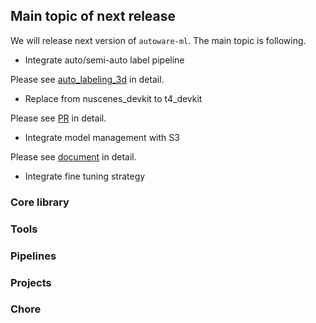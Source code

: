 ## Main topic of next release

We will release next version of `autoware-ml`.
The main topic is following.

- Integrate auto/semi-auto label pipeline

Please see [auto_labeling_3d](https://github.com/tier4/autoware-ml/tree/main/tools/auto_labeling_3d) in detail.

- Replace from nuscenes_devkit to t4_devkit

Please see [PR](https://github.com/tier4/autoware-ml/pull/238) in detail.

- Integrate model management with S3

Please see [document](https://github.com/tier4/autoware-ml/blob/main/docs/design/architecture_s3.md) in detail.

- Integrate fine tuning strategy

### Core library

### Tools

### Pipelines

### Projects

### Chore
